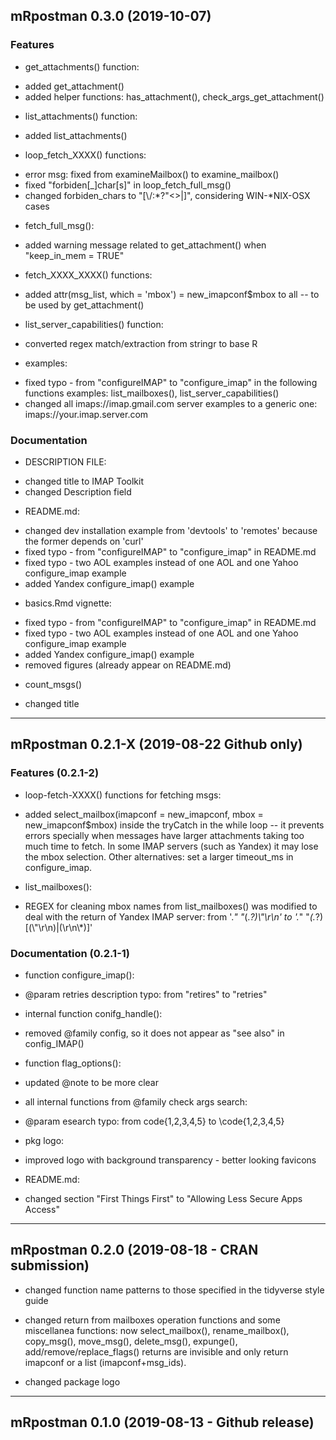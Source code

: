 ## mRpostman 0.3.0 (2019-10-07)


### Features

* get_attachments() function:
+ added get_attachment()
+ added helper functions: has_attachment(), check_args_get_attachment()

* list_attachments() function:
+ added list_attachments()

* loop_fetch_XXXX() functions:
+ error msg: fixed from examineMailbox() to examine_mailbox()
+ fixed "forbiden[_]char[s]" in loop_fetch_full_msg()
+ changed forbiden_chars to "[\\/:*?\"<>|]", considering WIN-*NIX-OSX cases

* fetch_full_msg():
+ added warning message related to get_attachment() when  "keep_in_mem = TRUE"

* fetch_XXXX_XXXX() functions:
+ added attr(msg_list, which = 'mbox') = new_imapconf$mbox to all -- to be used by get_attachment()

* list_server_capabilities() function:
+ converted regex match/extraction from stringr to base R

* examples:
+ fixed typo - from "configureIMAP" to "configure_imap" in the following functions examples: list_mailboxes(), list_server_capabilities()
+ changed all imaps://imap.gmail.com server examples to a generic one: imaps://your.imap.server.com


### Documentation

* DESCRIPTION FILE:
+ changed title to IMAP Toolkit
+ changed Description field

* README.md:
+ changed dev installation example from 'devtools' to 'remotes' because the former depends on 'curl'
+ fixed typo - from "configureIMAP" to "configure_imap" in README.md
+ fixed typo - two AOL examples instead of one AOL and one Yahoo configure_imap example
+ added Yandex configure_imap() example

* basics.Rmd vignette:
+ fixed typo - from "configureIMAP" to "configure_imap" in README.md
+ fixed typo - two AOL examples instead of one AOL and one Yahoo configure_imap example
+ added Yandex configure_imap() example
+ removed figures (already appear on README.md)

* count_msgs()
+ changed title

---
## mRpostman 0.2.1-X (2019-08-22 Github only)


### Features (0.2.1-2)
* loop-fetch-XXXX() functions for fetching msgs:
+ added select_mailbox(imapconf = new_imapconf, mbox = new_imapconf$mbox) inside
the tryCatch in the while loop -- it prevents errors specially when messages have
larger attachments taking too much time to fetch. In some IMAP servers (such as 
Yandex) it may lose the mbox selection. Other alternatives: set a larger 
timeout_ms in configure_imap.

* list_mailboxes():
+ REGEX for cleaning mbox names from list_mailboxes() was modified to deal with 
the return of Yandex 
IMAP server: from '.*\" \"*(.*?)\\"\r\n' to '.*\" \"*(.*?)[(\\"\r\n)|(\r\n\\*)]'


### Documentation (0.2.1-1)
* function configure_imap():
+ @param retries description typo: from "retires" to "retries"

* internal function conifg_handle():
+ removed @family config, so it does not appear as "see also" in config_IMAP()

* function flag_options():
+ updated @note to be more clear

* all internal functions from @family check args search:
+ @param esearch typo: from code{1,2,3,4,5} to \code{1,2,3,4,5}

* pkg logo:
+ improved logo with background transparency - better looking favicons

* README.md:
+ changed section "First Things First" to "Allowing Less Secure Apps Access"



---
## mRpostman 0.2.0 (2019-08-18 - CRAN submission)

- changed function name patterns to those specified in the tidyverse style guide

- changed return from mailboxes operation functions and some miscellanea functions: 
now select_mailbox(), rename_mailbox(), copy_msg(), move_msg(), delete_msg(), 
expunge(), add/remove/replace_flags() returns are invisible and only return 
imapconf or a list (imapconf+msg_ids).

- changed package logo



---
## mRpostman 0.1.0 (2019-08-13 - Github release)
